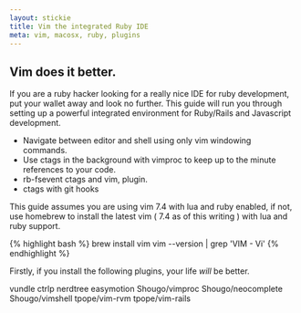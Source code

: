 ```yaml
---
layout: stickie
title: Vim the integrated Ruby IDE
meta: vim, macosx, ruby, plugins
---
```


## Vim does it better.

If you are a ruby hacker looking for a really nice IDE for ruby development, put your wallet away and look no further. This guide will run you through setting up a powerful integrated environment for Ruby/Rails and Javascript development.

* Navigate between editor and shell using only vim windowing commands.
* Use ctags in the background with vimproc to keep up to the minute references to your code.
* rb-fsevent ctags and vim, plugin.
* ctags with git hooks

This guide assumes you are using vim 7.4 with lua and ruby enabled, if not, use homebrew to install the latest vim ( 7.4 as of this writing ) with lua and ruby support.

{% highlight bash %}
  brew install vim
  vim --version | grep 'VIM - Vi'
{% endhighlight %}

Firstly, if you install the following plugins, your life *will* be better.

vundle
ctrlp
nerdtree
easymotion
Shougo/vimproc
Shougo/neocomplete
Shougo/vimshell
tpope/vim-rvm
tpope/vim-rails
